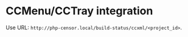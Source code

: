 CCMenu/CCTray integration
=========================

Use URL: `http://php-censor.local/build-status/ccxml/<project_id>`.

